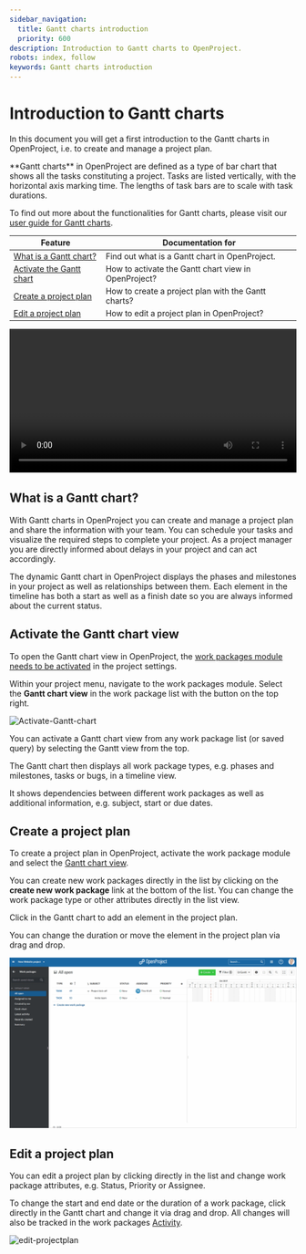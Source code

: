 ```yaml
---
sidebar_navigation:
  title: Gantt charts introduction
  priority: 600
description: Introduction to Gantt charts to OpenProject.
robots: index, follow
keywords: Gantt charts introduction
---
```


# Introduction to Gantt charts

In this document you will get a first introduction to the Gantt charts in OpenProject, i.e. to create and manage a project plan.

<div class="glossary">
**Gantt charts** in OpenProject are defined as a type of bar chart that shows all the tasks constituting a project. Tasks are listed vertically, with the horizontal axis marking time. The lengths of task bars are to scale with task durations.
</div>

To find out more about the functionalities for Gantt charts, please visit our [user guide for Gantt charts](../../user-guide/gantt-chart).

| Feature                                                    | Documentation for                                    |
| ---------------------------------------------------------- | ---------------------------------------------------- |
| [What is a Gantt chart?](#what-is-a-gantt-chart)           | Find out what is a Gantt chart in OpenProject.       |
| [Activate the Gantt chart](#activate-the-gantt-chart-view) | How to activate the Gantt chart view in OpenProject? |
| [Create a project plan](#create-a-project-plan)            | How to create a project plan with the Gantt charts?  |
| [Edit a project plan](#edit-a-project-plan)                | How to edit a project plan in OpenProject?           |

<video src="https://www.openproject.org/wp-content/uploads/2020/12/OpenProject-Project-Plan-and-Timelines-Gantt-charts.mp4" type="video/mp4" controls="" style="width:100%"></video>

## What is a Gantt chart?

With Gantt charts in OpenProject you can create and manage a project plan and share the information with your team. You can schedule your tasks and visualize the required steps to complete your project. As a project manager you are directly informed about delays in your project and can act accordingly.

The dynamic Gantt chart in OpenProject displays the phases and milestones in your project as well as relationships between them. Each element in the timeline has both a start as well as a finish date so you are always informed about the current status.

## Activate the Gantt chart view

To open the Gantt chart view in OpenProject, the [work packages module needs to be activated](../projects/#activate-and-deactivate-modules) in the project settings.

Within your project menu, navigate to the work packages module. Select the **Gantt chart view** in the work package list with the button on the top right.

![Activate-Gantt-chart](Activate-Gantt-chart.png)

You can activate a Gantt chart view from any work package list (or saved query) by selecting the Gantt view from the top.

The Gantt chart then displays all work package types, e.g. phases and milestones, tasks or bugs, in a timeline view.

It shows dependencies between different work packages as well as additional information, e.g. subject, start or due dates.

## Create a project plan

To create a project plan in OpenProject, activate the work package module and select the [Gantt chart view](#activate-the-gantt-chart-view).

You can create new work packages directly in the list by clicking on the **create new work package** link at the bottom of the list. You can change the work package type or other attributes directly in the list view.

Click in the Gantt chart to add an element in the project plan.

You can change the duration or move the element in the project plan via drag and drop.

![create-projectplan](create-projectplan-1571743591204.gif)

## Edit a project plan

You can edit a project plan by clicking directly in the list and change work package attributes, e.g. Status, Priority or Assignee.

To change the start and end date or the duration of a work package, click directly in the Gantt chart and change it via drag and drop.
All changes will also be tracked in the work packages [Activity](../../user-guide/activity).

![edit-projectplan](edit-projectplan.gif)

